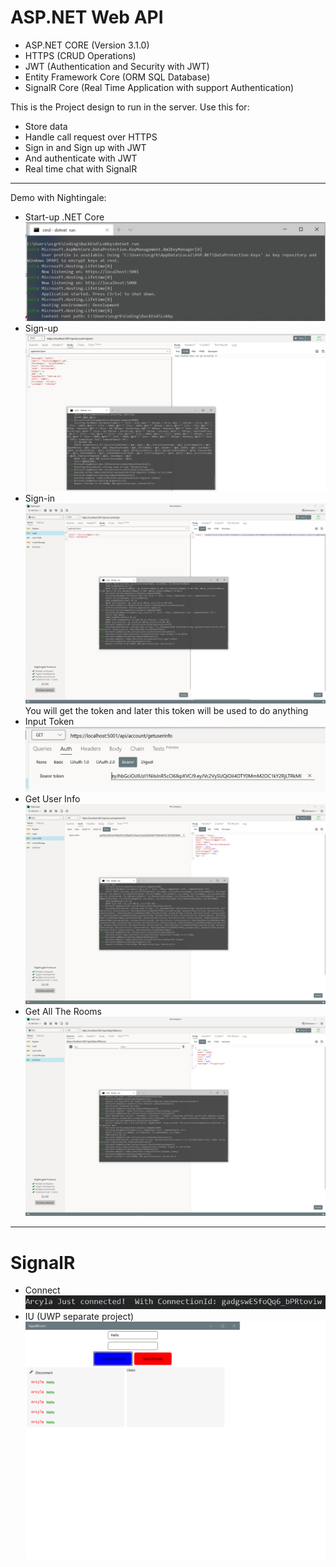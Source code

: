# ASP.NET Web API
* ASP.NET CORE (Version 3.1.0)
* HTTPS (CRUD Operations)
* JWT (Authentication and Security with JWT)
* Entity Framework Core (ORM SQL Database)
* SignalR Core (Real Time Application with support Authentication)

This is the Project design to run in the server. Use this for:
* Store data
* Handle call request over HTTPS
* Sign in and Sign up with JWT
* And authenticate with JWT
* Real time chat with SignalR 

 ---------------
Demo with Nightingale:
* Start-up .NET Core
![](Demo/StartUp.png)
* Sign-up
![](Demo/Register.png)
* Sign-in
![](Demo/Login.png)
You will get the token and later this token will be used to do anything
* Input Token
![](Demo/InputToken.png)
* Get User Info
![](Demo/GetUserInfo.png)
* Get All The Rooms
![](Demo/AllRooms.png)
 ------------------
# SignalR
* Connect
![](Demo/SignalConnect.png)
* IU (UWP separate project)
![](Demo/UIClient.png)
